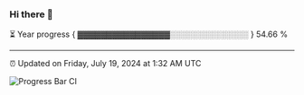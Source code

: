 ### Hi there 👋

⏳ Year progress { ▓▓▓▓▓▓▓▓▓▓▓▓▓▓▓▓░░░░░░░░░░░░░░ } 54.66 %

---

⏰ Updated on Friday, July 19, 2024 at 1:32 AM UTC

![Progress Bar CI](https://github.com/arthurbuhl/arthurbuhl/workflows/Progress%20Bar%20CI/badge.svg)
